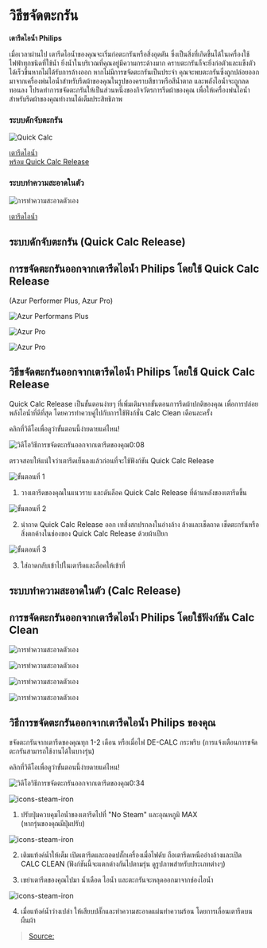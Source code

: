 # วิธีขจัดตะกรัน  
**เตารีดไอน้ำ Philips**

เมื่อเวลาผ่านไป เตารีดไอน้ำของคุณจะเริ่มก่อตะกรันหรือสิ่งอุดตัน ซึ่งเป็นสิ่งที่เกิดขึ้นได้ในเครื่องใช้ไฟฟ้าทุกชนิดที่ใช้น้ำ ยิ่งน้ำในบริเวณที่คุณอยู่มีความกระด้างมาก คราบตะกรันก็จะยิ่งก่อตัวและแข็งตัวได้เร็วขึ้นหากไม่ได้รับการล้างออก หากไม่มีการขจัดตะกรันเป็นประจำ คุณจะพบตะกรันซึ่งถูกปล่อยออกมาจากเครื่องพ่นไอน้ำสำหรับรีดผ้าของคุณในรูปของคราบสีขาวหรือสีน้ำตาล และพลังไอน้ำจะถูกลดทอนลง โปรดทำการขจัดตะกรันให้เป็นส่วนหนึ่งของกิจวัตรการรีดผ้าของคุณ เพื่อให้เครื่องพ่นไอน้ำสำหรับรีดผ้าของคุณทำงานได้เต็มประสิทธิภาพ  

### ระบบดักจับตะกรัน

![Quick Calc](https://www.philips.co.th/c-dam/b2c/category-pages/Household/ironing/descaling/assets/Philips-steam-iron-quickcalc.png)

[](https://www.philips.co.th/c-m-ho/ironing/descaling/how-to-descale-my-philips-steam-iron#quickcalc)

[](https://www.philips.co.th/c-m-ho/ironing/descaling/how-to-descale-my-philips-steam-iron#quickcalc)

[](https://www.philips.co.th/c-m-ho/ironing/descaling/how-to-descale-my-philips-steam-iron#quickcalc)

[](https://www.philips.co.th/c-m-ho/ironing/descaling/how-to-descale-my-philips-steam-iron#quickcalc)

[](https://www.philips.co.th/c-m-ho/ironing/descaling/how-to-descale-my-philips-steam-iron#quickcalc)[เตารีดไอน้ำ  
พร้อม Quick Calc Release](https://www.philips.co.th/c-m-ho/ironing/descaling/how-to-descale-my-philips-steam-iron?int_origin=2_CP_all_quick_th_th_iron_descaling_quick_calc#quickcalc)  

### ระบบทำความสะอาดในตัว

![การทำความสะอาดตัวเอง](https://www.philips.co.th/c-dam/b2c/category-pages/Household/ironing/descaling/assets/Philips-steam-iron-self-clean.png)

[เตารีดไอน้ำ](https://www.philips.co.th/c-m-ho/ironing/descaling/how-to-descale-my-philips-steam-iron?int_origin=2_CP_all_quick_th_th_iron_descaling_stream_iron_stream_iron#calcclean)  

## ระบบดักจับตะกรัน (Quick Calc Release)  

## การขจัดตะกรันออกจากเตารีดไอน้ำ Philips โดยใช้ Quick Calc Release

(Azur Performer Plus, Azur Pro)  

![Azur Performans Plus](https://www.philips.co.th/c-dam/b2c/category-pages/Household/ironing/descaling/assets/Philips-steam-iron-quick-calc-product3.png)

![Azur Pro](https://www.philips.co.th/c-dam/b2c/category-pages/Household/ironing/descaling/assets/Philips-steam-iron-quick-calc-product4.png)

![Azur Pro](https://www.philips.co.th/c-dam/b2c/category-pages/Household/ironing/descaling/assets/Philips-steam-iron-quick-calc-product5.png)

## วิธีขจัดตะกรันออกจากเตารีดไอน้ำ Philips โดยใช้ Quick Calc Release

Quick Calc Release เป็นขั้นตอนง่ายๆ ที่เพิ่มเติมจากขั้นตอนการรีดผ้าปกติของคุณ เพื่อการปล่อยพลังไอน้ำที่ดีที่สุด โดยควรทำควบคู่ไปกับการใช้ฟังก์ชั่น Calc Clean เดือนละครั้ง

คลิกที่วิดีโอเพื่อดูว่าขั้นตอนนี้ง่ายดายแค่ไหน!

![วิดีโอวิธีการขจัดตะกรันออกจากเตารีดของคุณ](https://www.philips.co.th/c-dam/b2c/category-pages/Household/ironing/descaling/assets/Philips-steam-iron-quick-calc-thumbnail.jpg)0:08

ตรวจสอบให้แน่ใจว่าเตารีดเย็นลงแล้วก่อนที่จะใช้ฟังก์ชัน Quick Calc Release

![ขั้นตอนที่ 1](https://www.philips.co.th/c-dam/b2c/category-pages/Household/ironing/descaling/assets/quick-calc-image1.jpg)

1. วางเตารีดของคุณในแนวราบ และดันล็อค Quick Calc Release ที่ด้านหลังของเตารีดขึ้น

![ขั้นตอนที่ 2](https://www.philips.co.th/c-dam/b2c/category-pages/Household/ironing/descaling/assets/quick-calc-image2.jpg)

2. นำถาด Quick Calc Release ออก เทสิ่งสกปรกลงในอ่างล้าง ล้างและเช็ดถาด เช็ดตะกรันหรือสิ่งตกค้างในช่องของ Quick Calc Release ด้วยผ้าเปียก

![ขั้นตอนที่ 3](https://www.philips.co.th/c-dam/b2c/category-pages/Household/ironing/descaling/assets/quick-calc-image3.jpg)

3. ใส่ถาดกลับเข้าไปในเตารีดและล็อคให้เข้าที่

## ระบบทำความสะอาดในตัว (Calc Release)  

## การขจัดตะกรันออกจากเตารีดไอน้ำ Philips โดยใช้ฟังก์ชัน Calc Clean  

![การทำความสะอาดตัวเอง](https://www.philips.co.th/c-dam/b2c/category-pages/Household/ironing/descaling/assets/Philips-steam-iron-self-clean-easycare.jpg)

![การทำความสะอาดตัวเอง](https://www.philips.co.th/c-dam/b2c/category-pages/Household/ironing/descaling/assets/Philips-steam-iron-self-clean-powerlife.jpg)

![การทำความสะอาดตัวเอง](https://www.philips.co.th/c-dam/b2c/category-pages/Household/ironing/descaling/assets/Philips-steam-iron-self-clean-azur.jpg)

![การทำความสะอาดตัวเอง](https://www.philips.co.th/c-dam/b2c/category-pages/Household/ironing/descaling/assets/Philips-steam-iron-self-clean-perfect.jpg)

## วิธีการขจัดตะกรันออกจากเตารีดไอน้ำ Philips ของคุณ

ขจัดตะกรันจากเตารีดของคุณทุก 1-2 เดือน หรือเมื่อไฟ DE-CALC กระพริบ (การแจ้งเตือนการขจัดตะกรันสามารถใช้งานได้ในบางรุ่น)

คลิกที่วิดีโอเพื่อดูว่าขั้นตอนนี้ง่ายดายแค่ไหน!

![วิดีโอวิธีการขจัดตะกรันออกจากเตารีดของคุณ](https://www.philips.co.th/c-dam/b2c/category-pages/Household/ironing/descaling/assets/steam-iron-videoshoot.jpg)0:34

![icons-steam-iron](https://www.philips.co.th/c-dam/b2c/category-pages/Household/ironing/descaling/assets/decalc-qsg-image1.jpg)

1. ปรับปุ่มควบคุมไอน้ำของเตารีดไปที่ "No Steam" และอุณหภูมิ MAX  
(หากรุ่นของคุณมีปุ่มปรับ)

![icons-steam-iron](https://www.philips.co.th/c-dam/b2c/category-pages/Household/ironing/descaling/assets/decalc-qsg-image2.jpg)

2. เติมแท้งค์น้ำให้เต็ม เปิดเตารีดและถอดปลั๊กเครื่องเมื่อไฟดับ ถือเตารีดเหนืออ่างล้างและเปิด CALC CLEAN (ฟังก์ชันนี้จะแตกต่างกันไปตามรุ่น ดูรูปภาพสำหรับประเภทต่างๆ)

3. เขย่าเตารีดของคุณไปมา น้ำเดือด ไอน้ำ และตะกรันจะหลุดออกมาจากช่องไอน้ำ  

![icons-steam-iron](https://www.philips.co.th/c-dam/b2c/category-pages/Household/ironing/descaling/assets/decalc-qsg-image3.jpg)

4. เมื่อแท้งค์น้ำว่างเปล่า ให้เสียบปลั๊กและทำความสะอาดแผ่นทำความร้อน โดยการเลื่อนเตารีดบนผืนผ้า

> [Source:](https://www.philips.co.th/c-m-ho/ironing/descaling/how-to-descale-my-philips-steam-iron)

